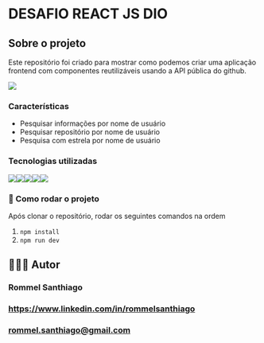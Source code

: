 # DESAFIO REACT JS DIO

## Sobre o projeto

Este repositório foi criado para mostrar como podemos criar uma aplicação frontend com componentes reutilizáveis usando a API pública do github.

<img src='https://user-images.githubusercontent.com/61671015/182497597-5b425b77-abe7-4931-bff9-f3ca8d2ee9c1.jpg' />

### Características

- Pesquisar informações por nome de usuário
- Pesquisar repositório por nome de usuário
- Pesquisa com estrela por nome de usuário

### Tecnologias utilizadas

<img src='https://img.shields.io/badge/Vite-B73BFE?style=for-the-badge&logo=vite&logoColor=FFD62E' /><img src='https://img.shields.io/badge/React-Tabs-20232A?style=for-the-badge&logo=react-tabs&logoColor=61DAFB' /><img src='https://img.shields.io/badge/React-20232A?style=for-the-badge&logo=react&logoColor=61DAFB' /><img src='https://img.shields.io/badge/Axios-FFF?style=for-the-badge&logo=axios&logoColor=000' /><img src='https://img.shields.io/badge/styled--components-DB7093?style=for-the-badge&logo=styled-components&logoColor=white' />

### 🚀 Como rodar o projeto
Após clonar o repositório, rodar os seguintes comandos na ordem

1. `npm install`
3. `npm run dev`

## 🧑🏾‍💻 Autor
### Rommel Santhiago

### https://www.linkedin.com/in/rommelsanthiago

### rommel.santhiago@gmail.com
